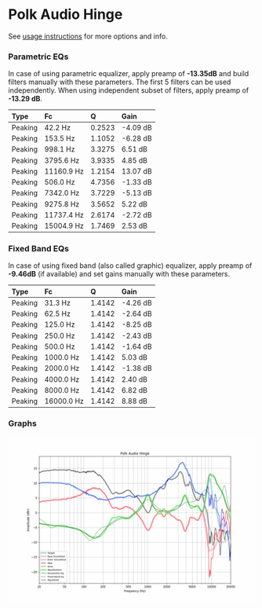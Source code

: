 # Polk Audio Hinge
See [usage instructions](https://github.com/jaakkopasanen/AutoEq#usage) for more options and info.

### Parametric EQs
In case of using parametric equalizer, apply preamp of **-13.35dB** and build filters manually
with these parameters. The first 5 filters can be used independently.
When using independent subset of filters, apply preamp of **-13.29 dB**.

| Type    | Fc         |      Q | Gain     |
|:--------|:-----------|:-------|:---------|
| Peaking | 42.2 Hz    | 0.2523 | -4.09 dB |
| Peaking | 153.5 Hz   | 1.1052 | -6.28 dB |
| Peaking | 998.1 Hz   | 3.3275 | 6.51 dB  |
| Peaking | 3795.6 Hz  | 3.9335 | 4.85 dB  |
| Peaking | 11160.9 Hz | 1.2154 | 13.07 dB |
| Peaking | 506.0 Hz   | 4.7356 | -1.33 dB |
| Peaking | 7342.0 Hz  | 3.7229 | -5.13 dB |
| Peaking | 9275.8 Hz  | 3.5652 | 5.22 dB  |
| Peaking | 11737.4 Hz | 2.6174 | -2.72 dB |
| Peaking | 15004.9 Hz | 1.7469 | 2.53 dB  |

### Fixed Band EQs
In case of using fixed band (also called graphic) equalizer, apply preamp of **-9.46dB**
(if available) and set gains manually with these parameters.

| Type    | Fc         |      Q | Gain     |
|:--------|:-----------|:-------|:---------|
| Peaking | 31.3 Hz    | 1.4142 | -4.26 dB |
| Peaking | 62.5 Hz    | 1.4142 | -2.64 dB |
| Peaking | 125.0 Hz   | 1.4142 | -8.25 dB |
| Peaking | 250.0 Hz   | 1.4142 | -2.43 dB |
| Peaking | 500.0 Hz   | 1.4142 | -1.64 dB |
| Peaking | 1000.0 Hz  | 1.4142 | 5.03 dB  |
| Peaking | 2000.0 Hz  | 1.4142 | -1.38 dB |
| Peaking | 4000.0 Hz  | 1.4142 | 2.40 dB  |
| Peaking | 8000.0 Hz  | 1.4142 | 6.82 dB  |
| Peaking | 16000.0 Hz | 1.4142 | 8.88 dB  |

### Graphs
![](./Polk%20Audio%20Hinge.png)